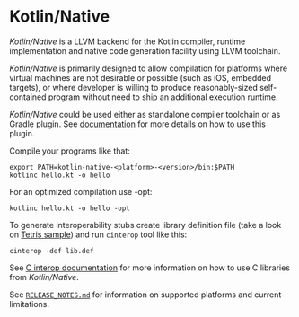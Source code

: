 # Kotlin/Native  #

_Kotlin/Native_ is a LLVM backend for the Kotlin compiler, runtime
implementation and native code generation facility using LLVM toolchain.

 _Kotlin/Native_ is primarily designed to allow compilation for platforms where
virtual machines are not desirable or possible (such as iOS, embedded targets),
or where developer is willing to produce reasonably-sized self-contained program
without need to ship an additional execution runtime.

 _Kotlin/Native_ could be used either as standalone compiler toolchain or as Gradle
plugin. See [documentation](https://kotlinlang.org/docs/reference/native/gradle_plugin.html)
for more details on how to use this plugin.

Compile your programs like that:

    export PATH=kotlin-native-<platform>-<version>/bin:$PATH
	kotlinc hello.kt -o hello

For an optimized compilation use -opt:

	kotlinc hello.kt -o hello -opt

To generate interoperability stubs create library definition file
(take a look on [Tetris sample](samples/tetris))
and run `cinterop` tool like this:

    cinterop -def lib.def

See [C interop documentation](https://kotlinlang.org/docs/reference/native/c_interop.html)
for more information on how to use C libraries from _Kotlin/Native_.

See [`RELEASE_NOTES.md`](https://github.com/JetBrains/kotlin-native/blob/master/RELEASE_NOTES.md) for information on supported platforms and current limitations.
